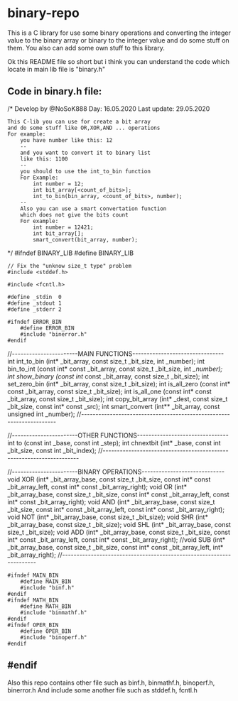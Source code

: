 # binary-repo
This is a C library for use some binary operations and converting the integer value to the binary array or binary to the integer value and do some stuff on them. You also can add some own stuff to this library.

Ok this README file so short but i think you can understand the code which locate in main lib file is "binary.h"

Code in binary.h file:
----------------------
/*
	Develop by @NoSoK888
	Day: 16.05.2020
	Last update: 29.05.2020
	
	This C-lib you can use for create a bit array 
	and do some stuff like OR,XOR,AND ... operations
	For example:
		you have number like this: 12
		--
		and you want to convert it to binary list
		like this: 1100
		--
		you should to use the int_to_bin function
		For Example:
			int number = 12;
			int bit_array[<count_of_bits>];
			int_to_bin(bin_array, <count_of_bits>, number);
		--
		Also you can use a smart convertation function
		which does not give the bits count
		For example:
			int number = 12421;
			int bit_array[];
			smart_convert(bit_array, number);
*/
#ifndef BINARY_LIB
	#define BINARY_LIB
	
	// Fix the "unknow size_t type" problem
	#include <stddef.h>
	
	#include <fcntl.h>
	
	#define _stdin  0
	#define _stdout 1
	#define _stderr 2
	
	#ifndef ERROR_BIN
		#define ERROR_BIN
		#include "binerror.h"
	#endif
//-----------------------MAIN FUNCTIONS--------------------------------
int int_to_bin		(int* _bit_array, const size_t _bit_size, int _number);
int bin_to_int		(const int* const _bit_array, const size_t _bit_size, int *_number);
int show_binary		(const int* const _bit_array, const size_t _bit_size);
int set_zero_bin	(int* _bit_array, const size_t _bit_size);
int is_all_zero		(const int* const _bit_array, const size_t _bit_size);
int is_all_one		(const int* const _bit_array, const size_t _bit_size);
int copy_bit_array	(int* _dest, const size_t _bit_size, const int* const _src);
int smart_convert	(int** _bit_array, const unsigned int _number);
//---------------------------------------------------------------------

//-----------------------OTHER FUNCTIONS--------------------------------
int  to			 (const int _base, const int _step);
int  chnextbit	 (int* _base, const int _bit_size, const int _bit_index);
//---------------------------------------------------------------------

//-----------------------BINARY OPERATIONS-----------------------------
void XOR (int* _bit_array_base, const size_t _bit_size, const int* const _bit_array_left, const int* const _bit_array_right);
void OR  (int* _bit_array_base, const size_t _bit_size, const int* const _bit_array_left, const int* const _bit_array_right);
void AND (int* _bit_array_base, const size_t _bit_size, const int* const _bit_array_left, const int* const _bit_array_right);
void NOT (int* _bit_array_base, const size_t _bit_size);
void SHR (int* _bit_array_base, const size_t _bit_size);
void SHL (int* _bit_array_base, const size_t _bit_size);
void ADD (int* _bit_array_base, const size_t _bit_size, const int* const _bit_array_left, const int* const _bit_array_right);
//void SUB (int* _bit_array_base, const size_t _bit_size, const int* const _bit_array_left, int* _bit_array_right);
//---------------------------------------------------------------------
	
	#ifndef MAIN_BIN
		#define MAIN_BIN
		#include "binf.h"
	#endif
	#ifndef MATH_BIN
		#define MATH_BIN
		#include "binmathf.h"
	#endif
	#ifndef OPER_BIN
		#define OPER_BIN
		#include "binoperf.h"
	#endif
#endif
--------------

Also this repo contains other file such as binf.h, binmathf.h, binoperf.h, binerror.h
And include some another file such as stddef.h, fcntl.h

